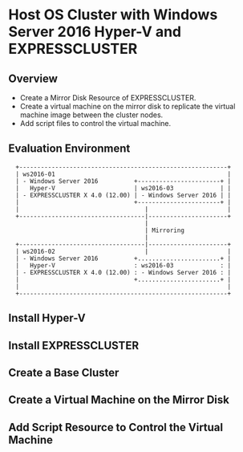 # Host OS Cluster with Windows Server 2016 Hyper-V and EXPRESSCLUSTER
## Overview
- Create a Mirror Disk Resource of EXPRESSCLUSTER.
- Create a virtual machine on the mirror disk to replicate the virtual machine image between the cluster nodes.
- Add script files to control the virtual machine.
## Evaluation Environment
```
  +----------------------------------------------------------+
  | ws2016-01                                                |
  | - Windows Server 2016          +-----------------------+ |
  |   Hyper-V                      | ws2016-03             | |
  | - EXPRESSCLUSTER X 4.0 (12.00) | - Windows Server 2016 | |
  |                                +-----------------------+ |
  |                                   |                      |
  +-----------------------------------|----------------------+ 
                                      |
                                      | Mirroring
                                      |
  +-----------------------------------|----------------------+
  | ws2016-02                         |                      |
  | - Windows Server 2016          +.......................+ |
  |   Hyper-V                      : ws2016-03             : |
  | - EXPRESSCLUSTER X 4.0 (12.00) : - Windows Server 2016 : |
  |                                +.......................+ |
  |                                                          |
  +----------------------------------------------------------+ 
```
## Install Hyper-V
## Install EXPRESSCLUSTER
## Create a Base Cluster
## Create a Virtual Machine on the Mirror Disk
## Add Script Resource to Control the Virtual Machine
